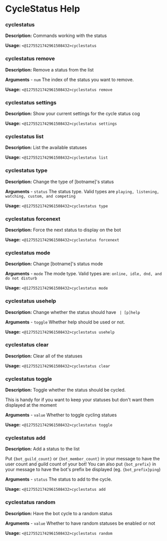 # CycleStatus Help

### cyclestatus

**Description:** Commands working with the status

**Usage:** `<@1275521742961508432>cyclestatus`

### cyclestatus remove

**Description:** Remove a status from the list

**Arguments**
    - `num` The index of the status you want to remove.

**Usage:** `<@1275521742961508432>cyclestatus remove`

### cyclestatus settings

**Description:** Show your current settings for the cycle status cog

**Usage:** `<@1275521742961508432>cyclestatus settings`

### cyclestatus list

**Description:** List the available statuses

**Usage:** `<@1275521742961508432>cyclestatus list`

### cyclestatus type

**Description:** Change the type of [botname]'s status

**Arguments**
    - `status` The status type. Valid types are
    `playing, listening, watching, custom, and competing`

**Usage:** `<@1275521742961508432>cyclestatus type`

### cyclestatus forcenext

**Description:** Force the next status to display on the bot

**Usage:** `<@1275521742961508432>cyclestatus forcenext`

### cyclestatus mode

**Description:** Change [botname]'s status mode

**Arguments**
    - `mode` The mode type. Valid types are:
    `online, idle, dnd, and do not disturb`

**Usage:** `<@1275521742961508432>cyclestatus mode`

### cyclestatus usehelp

**Description:** Change whether the status should have ` | [p]help`

**Arguments**
    - `toggle` Whether help should be used or not.

**Usage:** `<@1275521742961508432>cyclestatus usehelp`

### cyclestatus clear

**Description:** Clear all of the statuses

**Usage:** `<@1275521742961508432>cyclestatus clear`

### cyclestatus toggle

**Description:** Toggle whether the status should be cycled.

This is handy for if you want to keep your statuses but don't want them displayed at the moment

**Arguments**
    - `value` Whether to toggle cycling statues

**Usage:** `<@1275521742961508432>cyclestatus toggle`

### cyclestatus add

**Description:** Add a status to the list

Put `{bot_guild_count}` or `{bot_member_count}` in your message to have the user count and guild count of your bot!
You can also put `{bot_prefix}` in your message to have the bot's prefix be displayed (eg. `{bot_prefix}ping`)

**Arguments**
    - `status` The status to add to the cycle.

**Usage:** `<@1275521742961508432>cyclestatus add`

### cyclestatus random

**Description:** Have the bot cycle to a random status

**Arguments**
    - `value` Whether to have random statuses be enabled or not

**Usage:** `<@1275521742961508432>cyclestatus random`

